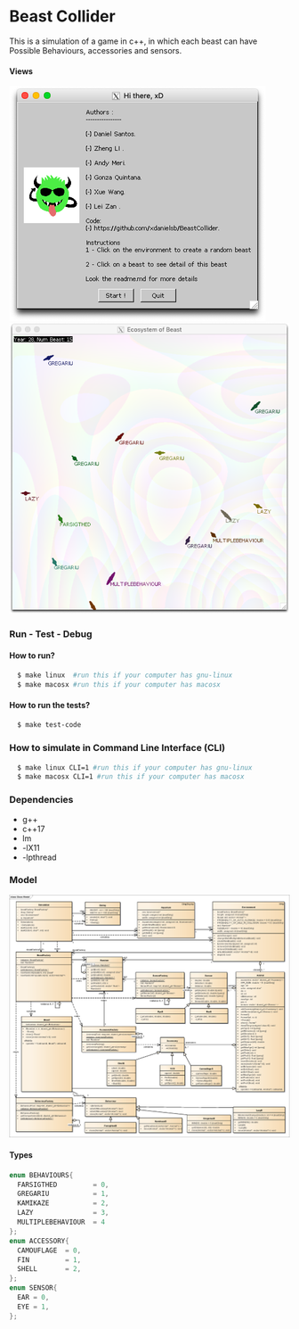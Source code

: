 # Beast Collider

This is a simulation of a game in c++, in which each beast can have Possible  Behaviours,
accessories and sensors.

#### Views

<img src="assets/img/view1.png"/>
<img src="assets/img/view2.png"/>

### Run - Test - Debug

#### How to run?
```sh
  $ make linux  #run this if your computer has gnu-linux
  $ make macosx #run this if your computer has macosx
```
#### How to run the tests?
```sh
  $ make test-code
```

### How to simulate in Command Line Interface (CLI)
```sh
  $ make linux CLI=1 #run this if your computer has gnu-linux
  $ make macosx CLI=1 #run this if your computer has macosx
```
### Dependencies

* g++
* c++17
* lm
* -lX11
* -lpthread

### Model

<img src="diagrams/static/model.png"/>

#### Types
```c++
enum BEHAVIOURS{
  FARSIGTHED         = 0,
  GREGARIU           = 1,
  KAMIKAZE           = 2,
  LAZY               = 3,
  MULTIPLEBEHAVIOUR  = 4
};
enum ACCESSORY{
  CAMOUFLAGE  = 0,
  FIN         = 1,
  SHELL       = 2,
};
enum SENSOR{
  EAR = 0,
  EYE = 1,
};
```
